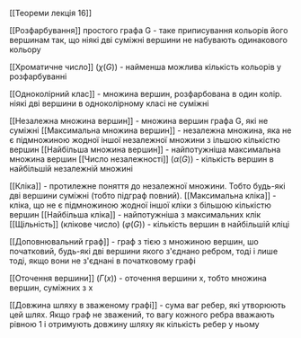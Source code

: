 
[[Теореми лекція 16]]

[[Розфарбування]] простого графа G - таке приписування кольорів його вершинам так, що ніякі дві суміжні вершини не набувають одинакового кольору

[[Хроматичне число]] ($\chi (G)$) - найменша можлива кількість кольорів у розфарбуванні

[[Одноколірний клас]] - множина вершин, розфарбована в один колір. ніякі дві вершини в одноколірному класі не суміжні

[[Незалежна множина вершин]] - множина вершин графа G, які не суміжні
[[Максимальна множина вершин]] - незалежна множина, яка не є підмножиною жодної іншої незалежної множини з ільшою кількістю вершин
[[Найбільша множина вершин]] - найпотужніша максимальна множина вершин
[[Число незалежності]] ($\alpha (G)$) - кількість вершин в найбільшій незалежній множині 

[[Кліка]] - протилежне поняття до незалежної множини. Тобто будь-які дві вершини суміжні (тобто підграф повний).
[[Максимальна кліка]] - кліка, що не є підмножиною жодної іншої кліки з більшою кількістю вершин
[[Найбільша кліка]] - найпотужніша з максимальних клік
[[Щільність]] (клікове число) ($\varphi (G)$) - кількість вершин в найбільшій кліці

[[Доповнювальний граф]] - граф з тією з множиною вершин, шо початковий, будь-які дві вершини якого з'єднано ребром, тоді і лише тоді, якщо вони не з'єднані в початковому графі

[[Оточення вершини]] ($\Gamma (x)$) - оточення вершини x, тобто множина вершин, суміжних з x

[[Довжина шляху в зваженому графі]] - сума ваг ребер, які утворюють цей шлях. Якщо граф не зважений, то вагу кожного ребра вважають рівною 1 і отримують довжину шляху як кількість ребер у ньому
